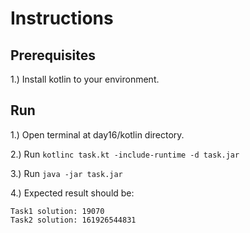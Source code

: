 # Instructions

## Prerequisites

1.) Install kotlin to your environment.

## Run

1.) Open terminal at day16/kotlin directory.

2.) Run ```kotlinc task.kt -include-runtime -d task.jar```

3.) Run ```java -jar task.jar```

4.) Expected result should be:

```
Task1 solution: 19070
Task2 solution: 161926544831
```